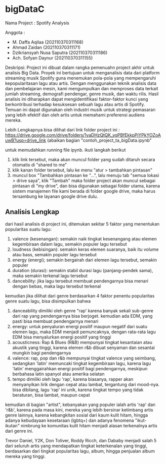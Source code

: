 # bigDataC
Nama Project : Spotify Analysis

Anggota : 
- M. Daffa Aqilaa (202110370311168)
- Ahmad Zaidan (202110370311171)
- Dzikriansyah Nusa Saputra (202110370311186)
- Ach. Sofyan Daynur (202110370311155)

Deskripsi: Project ini dibuat dalam rangka pemenuahn project akhir untuk analisis Big Data. Proyek ini bertujuan untuk menganalisis data dari platform streaming musik Spotify guna menemukan pola-pola yang mempengaruhi kepopularitasan lagu atau artis. Dengan menggunakan teknik analisis data dan pembelajaran mesin, kami mengumpulkan dan memproses data terkait jumlah streaming, demografi pendengar, genre musik, dan waktu rilis. Hasil analisis ini diharapkan dapat mengidentifikasi faktor-faktor kunci yang berkontribusi terhadap kesuksesan sebuah lagu atau artis di Spotify. Temuan ini dapat digunakan oleh industri musik untuk strategi pemasaran yang lebih efektif dan oleh artis untuk memahami preferensi audiens mereka.

Lebih Lengkapnya bisa dilihat dari link folder project ini : 
https://drive.google.com/drive/folders/1yaDHzQtQK_vqPBfEkkpPiYPkYOZoAuwB?usp=drive_link (abaikan bagian "contoh_project_ta_bigData.ipynb"

untuk memudahkan running file ipynb. ikuti langkah berikut
1. klik link tersebut, maka akan muncul folder yang sudah ditaruh secara otomatis di "shared to me"
2. klik kanan folder tersebut, lalu ke menu "atur > tambahkan pintasan"
3. muncul box "Tambahkan pintasan ke "...", lalu menuju tab "semua lokasi > drive saya", klik "Tambah"
maka folder project akan muncul sebagai pintasan di "my drive", dan bisa digunakan sebagai folder utama, karena sistem manajemen file kami berada di folder google drive, maka harus tersambung ke layanan google drive dulu.

<h2>Analisis Lengkap</h2>
<p>dari hasil analisis di project ini, ditemukan sekitar 5 faktor yang menentukan popularitas suatu lagu:

1.   valence (kesenangan): semakin naik tingkat kesenangang atau elemen kegembiraan dalam lagu, semakin populer lagu tersebut
2.   loudness (kebisingan): semakin keras elemen suaranya, baik itu volume atau bass, semakin populer lagu tersebut
3.   energy (energi); semakin bergairah dari elemen lagu tersebut, semakin populer
4.   duration (durasi): semakin stabil durasi lagu (panjang-pendek sama), maka semakin terkenal lagu tersebut
5.   dancebility: jika lagu tersebut membuat pendengarnya bisa menari dengan bebas, maka lagu tersebut terkenal

kemudian jika dilihat dari genre berdasarkan 4 faktor penentu popularitas genre suatu lagu, bisa disimpulkan bahwa

1.   danceability dimiliki oleh genre "rap' karena banyak sekali sub-genre dari rap yang pendengarnya bisa berjoget. kemudian ada EDM, yang pasti bisa membuat pendengarnya menari
2.   energy: untuk penyaluran energi positif maupun negatif dari suatu elemen lagu, maka EDM menjadi pemuncaknya, dengan rata-rata lagu EDM bisa menyalurkan energi positif yang tinggi
3.   acousticness: Rap & Blues (R&B) mempunyai tingkat kesantaian atau akustik yang tinggi, karena elemen r&b dibuat senyaman dan sesantai mungkin bagi pendengarnya
4.   valence: rap, pop dan r&b mempunyai tingkat valence yang seimbang, sedangkan 'latin' memuncaki tingkat kegembiraan lagu, karena lagu 'latin' menggairahkan energi positif bagi pendengarnya, meskipun berbahasa latin spanyol atau amerika selatan
5.   tempo dimiliki oleh lagu 'rap', karena biasanya, rapper akan menyanyikan lirik dengan cepat atau lambat, tergantung dari mood-nya. bisa dibilang, lagu 'rap' ini unik, karena tingkat tempo yang tidak beraturan, bisa lambat, maupun cepat

kemudian di bagian "artist", kebanyakan yang populer ialah artis 'rap' dan 'r&b', karena pada masa kini, mereka yang lebih bersinar ketimbang artis genre lainnya, karena kebangkitan sosial dari kaum kulit hitam, hingga adanya kebudayaan kesetaraan (lgbtq+) dan adanya fenomena "ikut-ikutan" nimbrung ke komunitas kulit hitam menjadi alasan terkenalnya artis dari genre ini.

Trevor Daniel, Y2K, Don Toliver, Roddy Ricch, dan Dababy menjadi salah 5 dari seluruh artis yang mendapatkan tingkat keterkenalan yang tinggi, berdasarkan dari tingkat popularitas lagu, album, hingga penjualan album mereka yang tinggi.


